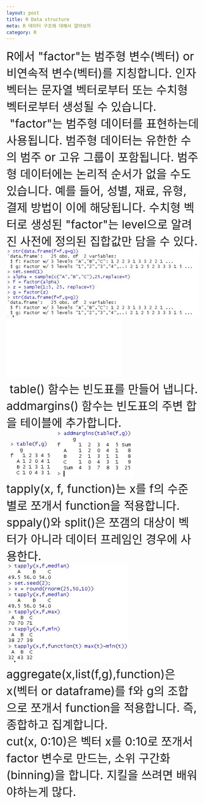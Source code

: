 ```yaml
---
layout: post
title: R Data structure
meta: R 데이터 구조에 대해서 알아보자
category: R
---
```

<html>
<a class="custom" style="font-size:30px;">
  R에서 "factor"는 범주형 변수(벡터) or 비연속적 변수(벡터)를 지칭합니다. 인자 벡터는 문자열 벡터로부터 또는 수치형 벡터로부터 생성될 수 있습니다.
  "factor"는 범주형 데이터를 표현하는데 사용됩니다. 범주형 데이터는 유한한 수의 범주 or 고유 그룹이 포함됩니다. 범주형 데이터에는 논리적 순서가 없을 수도 있습니다. 예를 들어, 성별, 재료, 유형, 결제 방법이 이에 해당됩니다. 수치형 벡터로 생성된 "factor"는 level으로 알려진 사전에 정의된 집합값만 담을 수 있다.<br>
  <img src="/asset/r/factor_1.JPG">
  <iframe src="piece.html" frameborder="0" scrolling="no"></iframe>
<br>
  table() 함수는 빈도표를 만들어 냅니다. addmargins() 함수는 빈도표의 주변 합을 테이블에 추가합니다.<br>
  <img src="/asset/r/factor_2.JPG">  <img src="/asset/r/factor_3.JPG">
<br>
  tapply(x, f, function)는 x를 f의 수준 별로 쪼개서 function을 적용합니다.<br>
sppaly()와 split()은 쪼갬의 대상이 벡터가 아니라 데이터 프레임인 경우에 사용한다.<br>
  <img src="/asset/r/factor_4.JPG">
<br>
  aggregate(x,list(f,g),function)은 x(벡터 or dataframe)를 f와 g의 조합으로 쪼개서 function을 적용합니다. 즉, 종합하고 집계합니다.<br>
cut(x, 0:10)은 벡터 x를 0:10로 쪼개서 factor 변수로 만드는, 소위 구간화(binning)을 합니다.
지킬을 쓰려면 배워야하는게 많다.<br>
</a>
</html>
